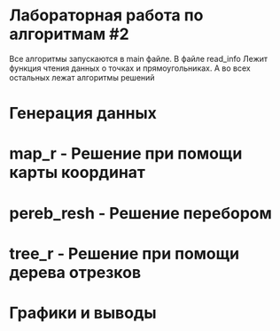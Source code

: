 # Лабораторная работа по алгоритмам #2
Все алгоритмы запускаются в main файле. В файле read_info Лежит функция чтения данных о точках и прямоугольниках. А во всех остальных лежат алгоритмы решений

# Генерация данных

# map_r - Решение при помощи карты координат

# pereb_resh - Решение перебором

# tree_r - Решение при помощи дерева отрезков

# Графики и выводы

